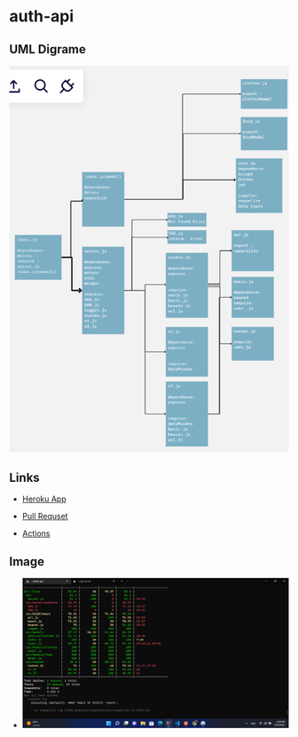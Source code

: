 # auth-api

## UML Digrame

![uml](./dev/Screenshot%20(107).png)

## Links

- [Heroku App](https://anas-auth-server.herokuapp.com/)

- [Pull Requset](https://github.com/abuobaid9/auth-api/pulls?q=is%3Apr+is%3Aclosed)

- [Actions](https://github.com/abuobaid9/auth-api/actions)

## Image

- ![test0](./dev/Screenshot%20(108).png)
